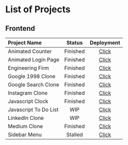 # List of Projects

## Frontend

| Project Name          |  Status  |      Deployment      |
| :-------------------- | :------: | :------------------: |
| Animated Counter      | Finished | [Click][#project-1]  |
| Animated Login Page   | Finished | [Click][#project-2]  |
| Engineering Firm      | Finished | [Click][#project-3]  |
| Google 1998 Clone     | Finished | [Click][#project-4]  |
| Google Search Clone   | Finished | [Click][#project-5]  |
| Instagram Clone       | Finished | [Click][#project-6]  |
| Javascript Clock      | Finished | [Click][#project-7]  |
| Javascript To Do List |   WIP    | [Click][#project-8]  |
| LinkedIn Clone        |   WIP    | [Click][#project-9]  |
| Medium Clone          | Finished | [Click][#project-10] |
| Sidebar Menu          | Stalled  | [Click][#project-11] |

[#project-1]: https://huyagci.github.io/training-projects/frontend/animated-counter
[#project-2]: https://huyagci.github.io/training-projects/frontend/animated-login-page
[#project-3]: https://huyagci.github.io/training-projects/frontend/engineering-firm
[#project-4]: https://huyagci.github.io/training-projects/frontend/google-1998-clone
[#project-5]: https://huyagci.github.io/training-projects/frontend/google-search-clone
[#project-6]: https://huyagci.github.io/training-projects/frontend/instagram-clone
[#project-7]: https://huyagci.github.io/training-projects/frontend/javascript-clock
[#project-8]: https://huyagci.github.io/training-projects/frontend/javascript-todo-list
[#project-9]: https://huyagci.github.io/training-projects/frontend/linkedin-clone
[#project-10]: https://huyagci.github.io/training-projects/frontend/medium-clone
[#project-11]: https://huyagci.github.io/training-projects/frontend/sidebar-menu
